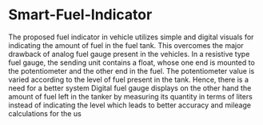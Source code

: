 # Smart-Fuel-Indicator
The proposed fuel indicator in vehicle utilizes simple and digital visuals for indicating the amount of fuel in the fuel tank. This overcomes the major drawback of analog fuel gauge present in the vehicles. In a resistive type fuel gauge, the sending unit contains a float, whose one end is mounted to the potentiometer and the other end in the fuel. The potentiometer value is varied according to the level of fuel present in the tank. Hence, there is a need for a better system Digital fuel gauge displays on the other hand the amount of fuel left in the tanker by measuring its quantity in terms of liters instead of indicating the level which leads to better accuracy and mileage calculations for the us
